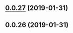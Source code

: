 ## [0.0.27](https://github.com/doomsower/whitewater/compare/@whitewater-guide/landing@0.0.27...@whitewater-guide/landing@0.0.27) (2019-01-31)

## 0.0.26 (2019-01-31)
